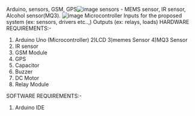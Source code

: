 Arduino, sensors, GSM, GPS![image](https://github.com/user-attachments/assets/7acbfa35-136f-4304-9cd8-297377ecf8fb)
sensors - MEMS sensor, IR sensor, Alcohol sensor(MQ3).
![image](https://github.com/user-attachments/assets/fe2da903-0f46-4909-81b8-bcfad7c7ae26)
Microcontroller
Inputs for the proposed system (ex: sensors, drivers etc..,)
Outputs (ex: relays, loads)
HARDWARE REQUIREMENTS:- 
1) Arduino Uno (Microcontroller)
2)LCD
3)memes Sensor
4)MQ3 Sensor
5) IR sensor
6) GSM Module
7) GPS
8) Capacitor
9) Buzzer
10) DC Motor
11) Relay Module

    
SOFTWARE REQUIREMENTS:-
1) Arduino IDE
